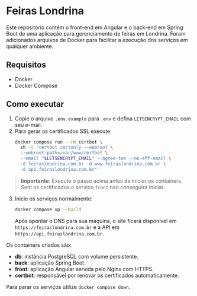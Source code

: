 # Feiras Londrina

Este repositório contém o front-end em Angular e o back-end em Spring Boot de uma aplicação para gerenciamento de feiras em Londrina. Foram adicionados arquivos de Docker para facilitar a execução dos serviços em qualquer ambiente.

## Requisitos
- Docker
- Docker Compose

## Como executar
1. Copie o arquivo `.env.example` para `.env` e defina `LETSENCRYPT_EMAIL` com seu e-mail.
2. Para gerar os certificados SSL execute:
   ```bash
   docker compose run --rm certbot \
     sh -c "certbot certonly --webroot \
     --webroot-path=/var/www/certbot \
     --email "$LETSENCRYPT_EMAIL" --agree-tos --no-eff-email \
     -d feiraslondrina.com.br -d www.feiraslondrina.com.br \
     -d api.feiraslondrina.com.br"
   ```
> **Importante**: Execute o passo acima antes de iniciar os containers. Sem os certificados o servico `front` nao conseguira iniciar.
3. Inicie os serviços normalmente:
   ```bash
   docker compose up --build
   ```
   Após apontar o DNS para sua máquina, o site ficará disponível em `https://feiraslondrina.com.br` e a API em `https://api.feiraslondrina.com.br`.

Os containers criados são:
- **db**: instância PostgreSQL com volume persistente.
- **back**: aplicação Spring Boot.
- **front**: aplicação Angular servida pelo Nginx com HTTPS.
- **certbot**: responsável por renovar os certificados automaticamente.

Para parar os serviços utilize `docker compose down`.
